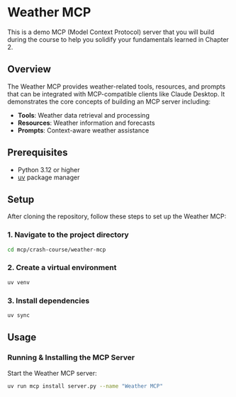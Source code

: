 # Weather MCP

This is a demo MCP (Model Context Protocol) server that you will build during the course to help you solidify your fundamentals learned in Chapter 2.

## Overview

The Weather MCP provides weather-related tools, resources, and prompts that can be integrated with MCP-compatible clients like Claude Desktop. It demonstrates the core concepts of building an MCP server including:

- **Tools**: Weather data retrieval and processing
- **Resources**: Weather information and forecasts
- **Prompts**: Context-aware weather assistance

## Prerequisites

- Python 3.12 or higher
- [uv](https://docs.astral.sh/uv/) package manager

## Setup

After cloning the repository, follow these steps to set up the Weather MCP:

### 1. Navigate to the project directory
```bash
cd mcp/crash-course/weather-mcp
```

### 2. Create a virtual environment
```bash
uv venv
```

### 3. Install dependencies
```bash
uv sync
```

## Usage

### Running & Installing the MCP Server

Start the Weather MCP server:

```bash
uv run mcp install server.py --name "Weather MCP"
```

